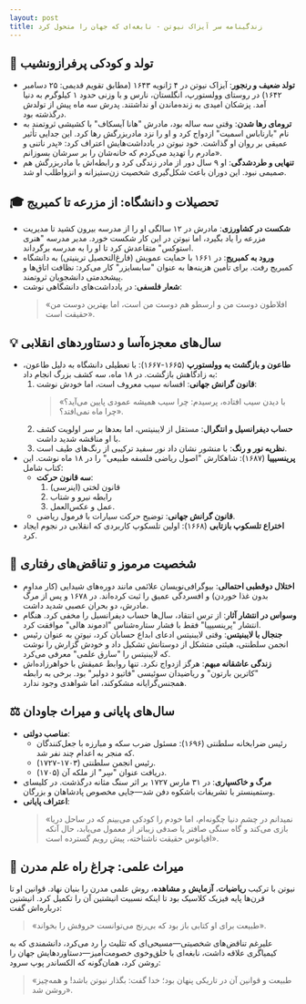 ```yaml
---
layout: post
title: زندگینامه سر آیزاک نیوتن - نابغه‌ای که جهان را متحول کرد
---
```


## 👶 تولد و کودکی پرفرازونشیب
- **تولد ضعیف و رنجور**: آیزاک نیوتن در ۴ ژانویه ۱۶۴۳ (مطابق تقویم قدیمی: ۲۵ دسامبر ۱۶۴۲) در روستای وولستورپ، انگلستان، نارس و با وزنی حدود ۱ کیلوگرم به دنیا آمد. پزشکان امیدی به زنده‌ماندن او نداشتند. پدرش سه ماه پیش از تولدش درگذشته بود.
- **ترومای رها شدن**: وقتی سه ساله بود، مادرش "هانا آیسکاف" با کشیشی ثروتمند به نام "بارناباس اسمیت" ازدواج کرد و او را نزد مادربزرگش رها کرد. این جدایی تأثیر عمیقی بر روان او گذاشت. خود نیوتن در یادداشت‌هایش اعتراف کرد: «پدر ناتنی و مادرم را تهدید می‌کردم که خانه‌شان را بر سرشان بسوزانم».
- **تنهایی و طردشدگی**: او ۹ سال دور از مادر زندگی کرد و رابطه‌اش با مادربزرگش هم صمیمی نبود. این دوران باعث شکل‌گیری شخصیت زن‌ستیزانه و انزواطلب او شد.

## 🎓 تحصیلات و دانشگاه: از مزرعه تا کمبریج
- **شکست در کشاورزی**: مادرش در ۱۲ سالگی او را از مدرسه بیرون کشید تا مدیریت مزرعه را یاد بگیرد، اما نیوتن در این کار شکست خورد. مدیر مدرسه "هنری استوکس" متقاعدش کرد تا او را به مدرسه برگرداند.
- **ورود به کمبریج**: در ۱۶۶۱ با حمایت عمویش (فارغ‌التحصیل ترینیتی) به دانشگاه کمبریج رفت. برای تأمین هزینه‌ها به عنوان "سابسایزر" کار می‌کرد: نظافت اتاق‌ها و پیشخدمتی دانشجویان ثروتمند.
- **شعار فلسفی**: در یادداشت‌های دانشگاهی نوشت:  
  > «افلاطون دوست من و ارسطو هم دوست من است، اما بهترین دوست من حقیقت است».

## 💡 سال‌های معجزه‌آسا و دستاوردهای انقلابی
- **طاعون و بازگشت به وولستورپ** (۱۶۶۵-۱۶۶۷): با تعطیلی دانشگاه به دلیل طاعون، به زادگاهش بازگشت. در ۱۸ ماه، سه کشف بزرگ انجام داد:
  1. **قانون گرانش جهانی**: افسانه سیب معروف است، اما خودش نوشت:  
     > «با دیدن سیب افتاده، پرسیدم: چرا سیب همیشه عمودی پایین می‌آید؟ چرا ماه نمی‌افتد؟».
  2. **حساب دیفرانسیل و انتگرال**: مستقل از لایبنیتس، اما بعدها بر سر اولویت کشف با او مناقشه شدید داشت.
  3. **نظریه نور و رنگ**: با منشور نشان داد نور سفید ترکیبی از رنگ‌های طیف است.
- **پرینسیپیا** (۱۶۸۷): شاهکارش "اصول ریاضی فلسفه طبیعی" را در ۱۸ ماه نوشت. این کتاب شامل:
  - **سه قانون حرکت**:  
    1. قانون لختی (اینرسی)  
    2. رابطه نیرو و شتاب  
    3. عمل و عکس‌العمل.
  - **قانون گرانش جهانی**: توضیح حرکت سیارات با فرمول ریاضی.
- **اختراع تلسکوپ بازتابی** (۱۶۶۸): اولین تلسکوپ کاربردی که انقلابی در نجوم ایجاد کرد.

## 🧠 شخصیت مرموز و تناقض‌های رفتاری
- **اختلال دوقطبی احتمالی**: بیوگرافی‌نویسان علائمی مانند دوره‌های شیدایی (کار مداوم بدون غذا خوردن) و افسردگی عمیق را ثبت کرده‌اند. در ۱۶۷۸ و پس از مرگ مادرش، دو بحران عصبی شدید داشت.
- **وسواس در انتشار آثار**: از ترس انتقاد، سال‌ها حساب دیفرانسیل را مخفی کرد. هنگام انتشار "پرینسیپیا" فقط با فشار ستاره‌شناس "ادموند هالی" موافقت کرد.
- **جنجال با لایبنیتس**: وقتی لایبنیتس ادعای ابداع حسابان کرد، نیوتن به عنوان رئیس انجمن سلطنتی، هیئتی متشکل از دوستانش تشکیل داد و خودش گزارش را نوشت که لایبنیتس را "سارق علمی" معرفی می‌کرد.
- **زندگی عاشقانه مبهم**: هرگز ازدواج نکرد. تنها روابط عمیقش با خواهرزاده‌اش "کاترین بارتون" و ریاضیدان سوئیسی "فاتیو د دولیر" بود. برخی به رابطه همجنس‌گرایانه مشکوکند، اما شواهدی وجود ندارد.

## ⚖️ سال‌های پایانی و میراث جاودان
- **مناصب دولتی**:  
  - رئیس ضرابخانه سلطنتی (۱۶۹۶): مسئول ضرب سکه و مبارزه با جعل‌کنندگان که منجر به اعدام چند نفر شد.  
  - رئیس انجمن سلطنتی (۱۷۰۳-۱۷۲۷).  
  - دریافت عنوان "سِر" از ملکه آن (۱۷۰۵).
- **مرگ و خاکسپاری**: در ۳۱ مارس ۱۷۲۷ بر اثر سنگ مثانه درگذشت. در کلیسای وستمینستر با تشریفات باشکوه دفن شد—جایی مخصوص پادشاهان و بزرگان.
- **اعتراف پایانی**:  
  > «نمیدانم در چشم دنیا چگونه‌ام، اما خودم را کودکی می‌بینم که در ساحل دریا بازی می‌کند و گاه سنگی صافتر یا صدفی زیباتر از معمول می‌یابد، حال آنکه اقیانوس حقیقت ناشناخته، پیش رویم گسترده است».

## 🌟 میراث علمی: چراغ راه علم مدرن
نیوتن با ترکیب **ریاضیات**، **آزمایش** و **مشاهده**، روش علمی مدرن را بنیان نهاد. قوانین او تا قرن‌ها پایه فیزیک کلاسیک بود تا اینکه نسبیت انیشتین آن را تکمیل کرد. انیشتین درباره‌اش گفت:  
> «طبیعت برای او کتابی باز بود که بی‌رنج می‌توانست حروفش را بخواند».  

علیرغم تناقض‌های شخصیتی—مسیحی‌ای که تثلیث را رد می‌کرد، دانشمندی که به کیمیاگری علاقه داشت، نابغه‌ای با خلق‌وخوی خصومت‌آمیز—دستاوردهایش جهان را روشن کرد، همان‌گونه که الکساندر پوپ سرود:  
> «طبیعت و قوانین آن در تاریکی پنهان بود؛ خدا گفت: بگذار نیوتن باشد! و همه‌چیز روشن شد».
